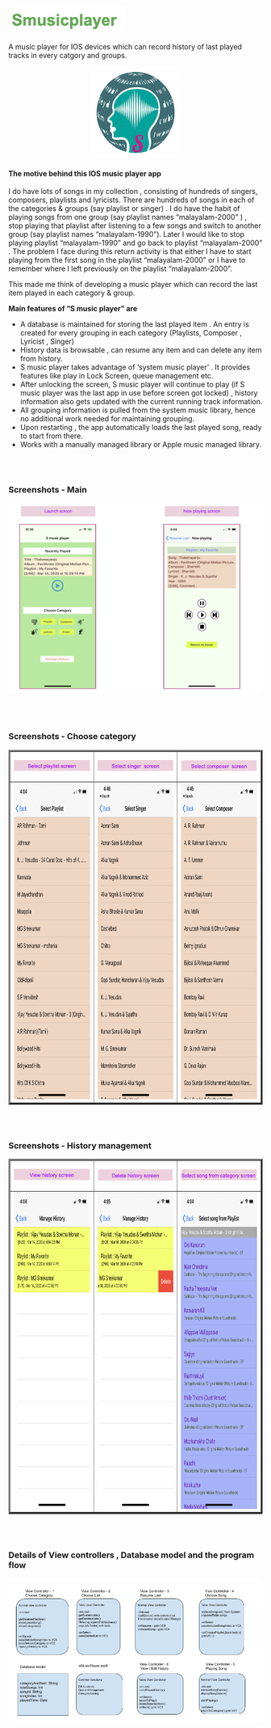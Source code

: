 
<p align="left">
  <img src="Images/Smusicplayer.png">
</p>
A music player for IOS devices which can record history of last played tracks in every catgory and groups.

<p align="center">
  <img src="Images/S_MusicPlayer_icon_3x.png">
</p>

#### The motive behind this IOS music player app

I do have lots of songs in my  collection , consisting of hundreds of singers, composers, playlists and lyricists. There are hundreds of songs in each of the categories  & groups  (say playlist or singer) . I do have the habit of playing songs from one group (say playlist names “malayalam-2000” ) , stop playing that playlist after listening to a few songs and  switch to another group (say playlist names “malayalam-1990”).  Later I would like to stop playing playlist “malayalam-1990” and go back to playlist “malayalam-2000” . The problem I face during this return activity is that either I have to start playing from the first song in the playlist “malayalam-2000” or I have to remember where I left previously on the playlist “malayalam-2000”.

This made me think of developing a music player which can record the last item played in each category  & group. 

**Main features of “S music player” are**

- A database is maintained for storing the last played item . An entry is  created for every grouping in each category (Playlists,  Composer , Lyricist , Singer)
- History  data is browsable , can resume any item  and can delete any item from history.
- S music player takes advantage of ‘system music player’ . It provides features like play in Lock Screen, queue management etc. 
- After unlocking the screen, S music player will continue to play (if S music player was the last app in use before screen got locked) , history information also gets updated with the current running track information.
- All grouping information is pulled from the system music library, hence no additional work needed for maintaining grouping.
- Upon restarting , the app  automatically loads the last played song, ready to start from there.
- Works with a manually managed library or Apple music managed library.

<br/>
<br/>

### Screenshots - Main
<p align="center">
  <img src="Images/Launch and now playing.png">
</p>
 
<br/>
<br/>

### Screenshots - Choose category
<p align="center">
  <TABLE border=3>
    <TR>
       <TD>
         <p align="center"> <img src="Images/select playlist screen_2.png" > </p>
      </TD>
      <TD>
        <p align="center"> <img src="Images/select singer screen_2.png"> </p>
      </TD>
      <TD>
        <p align="center"> <img src="Images/select composer screen_2.png" > </p>
      </TD>
    </TR>
    <TR>
      <TD border=3>
         <img src="Images/Select Playlist.PNG" height="626" width="288">
      </TD>
      <TD>
        <img src="Images/Select Singer.PNG" height="626" width="288">
      </TD>
      <TD>
        <img src="Images/Select Composer.PNG" height="626" width="288">
      </TD>
    </TR>
 
  </TABLE>
</p>

<p align="center">
</p>

<br/>
<br/>

### Screenshots - History management
<p align="center">
  <TABLE border=3>
    <TR>
       <TD>
        <p align="center"> <img src="Images/view history screen_2.png" > </p>
      </TD>
      <TD>
        <p align="center"> <img src="Images/delete history screen_2.png" > </p>
      </TD>
      <TD>
        <p align="center"> <img src="Images/select song from category screen_2.png" > </p> 
      </TD>
    </TR>
    <TR>
      <TD border=3>
         <img src="Images/Manage History.PNG" height="626" width="288">
      </TD>
      <TD>
        <img src="Images/Manage History - Delete.PNG" height="626" width="288">
      </TD>
      <TD>
        <img src="Images/Select Song from Category.PNG" height="626" width="288">
      </TD>
    </TR>
 
  </TABLE>
</p>
  
<br/>
<br/>
  
### Details of View controllers , Database model and the program flow
<p align="center">
  <img src="Images/S music player - flow.png">
</p>
  
